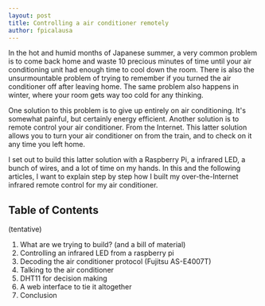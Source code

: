 ```yaml
---
layout: post
title: Controlling a air conditioner remotely
author: fpicalausa
---
```


In the hot and humid months of Japanese summer, a very common problem is to come
back home and waste 10 precious minutes of time until your air conditioning unit
had enough time to cool down the room. There is also the unsurmountable problem
of trying to remember if you turned the air conditioner off after leaving home.
The same problem also happens in winter, where your room gets way too cold for
any thinking.

One solution to this problem is to give up entirely on air conditioning. It's
somewhat painful, but certainly energy efficient. Another solution is to remote
control your air conditioner. From the Internet. This latter solution allows you
to turn your air conditioner on from the train, and to check on it any time you
left home.

I set out to build this latter solution with a Raspberry Pi, a infrared LED, a
bunch of wires, and a lot of time on my hands. In this and the following
articles, I want to explain step by step how I built my over-the-Internet
infrared remote control for my air conditioner.

## Table of Contents

(tentative)

1. What are we trying to build? (and a bill of material)
2. Controlling an infrared LED from a raspberry pi
3. Decoding the air conditioner protocol (Fujitsu AS-E4007T)
4. Talking to the air conditioner
5. DHT11 for decision making
6. A web interface to tie it altogether
7. Conclusion

